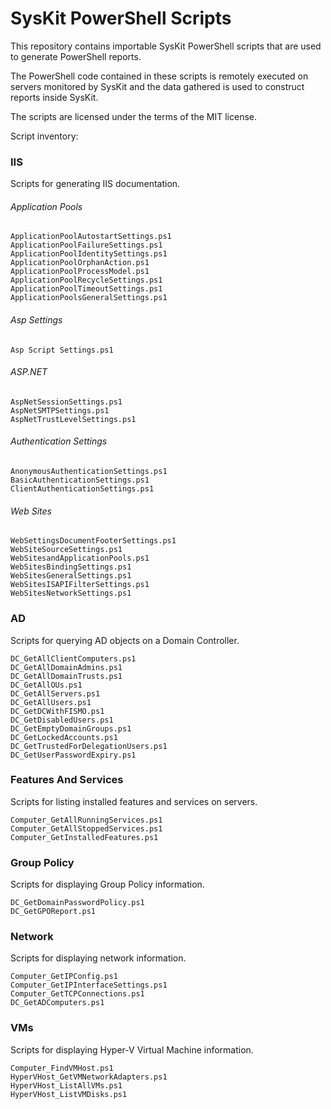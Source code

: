 # SysKit PowerShell Scripts

This repository contains importable SysKit PowerShell scripts that are used to generate PowerShell reports.

The PowerShell code contained in these scripts is remotely executed on servers monitored by SysKit and the data gathered is used to construct reports inside SysKit.

The scripts are licensed under the terms of the MIT license.

Script inventory:

### IIS

Scripts for generating IIS documentation.

###### Application Pools
```
ApplicationPoolAutostartSettings.ps1
ApplicationPoolFailureSettings.ps1
ApplicationPoolIdentitySettings.ps1
ApplicationPoolOrphanAction.ps1
ApplicationPoolProcessModel.ps1
ApplicationPoolRecycleSettings.ps1
ApplicationPoolTimeoutSettings.ps1
ApplicationPoolsGeneralSettings.ps1
```

###### Asp Settings
```
Asp Script Settings.ps1
```

###### ASP.NET
```
AspNetSessionSettings.ps1
AspNetSMTPSettings.ps1
AspNetTrustLevelSettings.ps1
```

###### Authentication Settings
```
AnonymousAuthenticationSettings.ps1
BasicAuthenticationSettings.ps1
ClientAuthenticationSettings.ps1
```

###### Web Sites
```
WebSettingsDocumentFooterSettings.ps1
WebSiteSourceSettings.ps1
WebSitesandApplicationPools.ps1
WebSitesBindingSettings.ps1
WebSitesGeneralSettings.ps1
WebSitesISAPIFilterSettings.ps1
WebSitesNetworkSettings.ps1
```

### AD

Scripts for querying AD objects on a Domain Controller.

```
DC_GetAllClientComputers.ps1
DC_GetAllDomainAdmins.ps1
DC_GetAllDomainTrusts.ps1
DC_GetAllOUs.ps1
DC_GetAllServers.ps1
DC_GetAllUsers.ps1
DC_GetDCWithFISMO.ps1
DC_GetDisabledUsers.ps1
DC_GetEmptyDomainGroups.ps1
DC_GetLockedAccounts.ps1
DC_GetTrustedForDelegationUsers.ps1
DC_GetUserPasswordExpiry.ps1
```

### Features And Services

Scripts for listing installed features and services on servers.

```
Computer_GetAllRunningServices.ps1
Computer_GetAllStoppedServices.ps1
Computer_GetInstalledFeatures.ps1
```

### Group Policy

Scripts for displaying Group Policy information.

```
DC_GetDomainPasswordPolicy.ps1
DC_GetGPOReport.ps1
```

### Network

Scripts for displaying network information.

```
Computer_GetIPConfig.ps1
Computer_GetIPInterfaceSettings.ps1
Computer_GetTCPConnections.ps1
DC_GetADComputers.ps1
```

### VMs

Scripts for displaying Hyper-V Virtual Machine information.

```
Computer_FindVMHost.ps1
HyperVHost_GetVMNetworkAdapters.ps1
HyperVHost_ListAllVMs.ps1
HyperVHost_ListVMDisks.ps1
```
